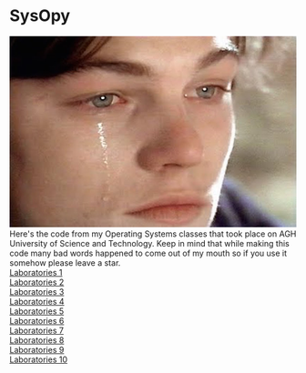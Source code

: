 # SysOpy
![cry](cry.jpg)  
Here's the code from my Operating Systems classes that took place on AGH University of Science and Technology. Keep in mind
that while making this code many bad words happened to come out of my mouth so if you use it somehow please leave a star.  
<a href="https://github.com/LucasJezap/Sysopy/tree/master/Lab1"> Laboratories 1  
<a href="https://github.com/LucasJezap/Sysopy/tree/master/Lab2"> Laboratories 2  
<a href="https://github.com/LucasJezap/Sysopy/tree/master/Lab3"> Laboratories 3  
<a href="https://github.com/LucasJezap/Sysopy/tree/master/Lab4"> Laboratories 4  
<a href="https://github.com/LucasJezap/Sysopy/tree/master/Lab5"> Laboratories 5  
<a href="https://github.com/LucasJezap/Sysopy/tree/master/Lab6"> Laboratories 6  
<a href="https://github.com/LucasJezap/Sysopy/tree/master/Lab7"> Laboratories 7  
<a href="https://github.com/LucasJezap/Sysopy/tree/master/Lab8"> Laboratories 8  
<a href="https://github.com/LucasJezap/Sysopy/tree/master/Lab9"> Laboratories 9  
<a href="https://github.com/LucasJezap/Sysopy/tree/master/Lab10"> Laboratories 10  
